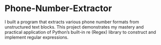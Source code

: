 # Phone-Number-Extractor
I built a program that extracts various phone number formats from unstructured text blocks. This project demonstrates my mastery and practical application of Python’s built-in re (Regex) library to construct and implement regular expressions.
